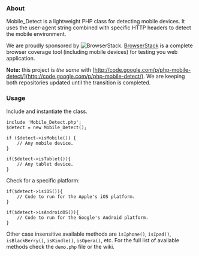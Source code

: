 ### About

Mobile_Detect is a lightweight PHP class for detecting mobile devices. It uses the user-agent string combined with specific HTTP headers to detect the mobile environment.

We are proudly sponsored by ![BrowserStack](http://jquery.org/wp-content/uploads/2010/01/browserstack-150.png). [BrowserStack](http://www.browserstack.com) is a complete browser coverage tool (including mobile devices) for testing you web application.

**Note:** this project is _the same_ with [http://code.google.com/p/php-mobile-detect/](http://code.google.com/p/php-mobile-detect/). We are keeping both repositories updated until the transition is completed.

### Usage

Include and instantiate the class.
```
include 'Mobile_Detect.php';
$detect = new Mobile_Detect();
```
```
if ($detect->isMobile()) {
    // Any mobile device.
}
```
```
if($detect->isTablet()){
    // Any tablet device.
}
```

Check for a specific platform:
```
if($detect->isiOS()){
    // Code to run for the Apple's iOS platform.
}
```
```
if($detect->isAndroidOS()){
    // Code to run for the Google's Android platform.
}
```
Other case insensitive available methods are `isIphone()`, `isIpad()`, `isBlackBerry()`, `isKindle()`, `isOpera()`, etc. For the full list of available methods check the `demo.php` file or the wiki.